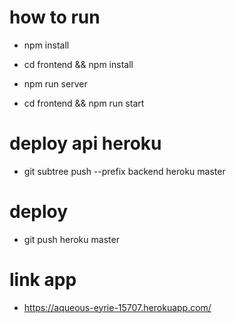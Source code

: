 # how to run
- npm install
- cd frontend && npm install

- npm run server
- cd frontend && npm run start


# deploy api heroku
- git subtree push --prefix backend heroku master

# deploy
- git push heroku master

# link app
- https://aqueous-eyrie-15707.herokuapp.com/